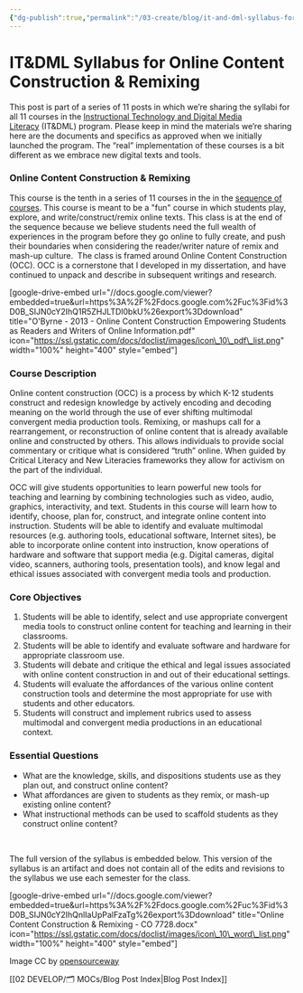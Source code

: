 ```yaml
---
{"dg-publish":true,"permalink":"/03-create/blog/it-and-dml-syllabus-for-online-content-construction-and-remixing/","title":"IT&DML Syllabus for Online Content Construction & Remixing","tags":["itdml","online-content-construction"]}
---
```


# IT&DML Syllabus for Online Content Construction & Remixing

This post is part of a series of 11 posts in which we’re sharing the syllabi for all 11 courses in the [Instructional Technology and Digital Media Literacy](http://www.newhaven.edu/4486/academic-programs/graduate-programs/instructional-technologies/) (IT&DML) program. Please keep in mind the materials we’re sharing here are the documents and specifics as approved when we initially launched the program. The “real” implementation of these courses is a bit different as we embrace new digital texts and tools.

### Online Content Construction & Remixing

This course is the tenth in a series of 11 courses in the in the [sequence of courses](http://wiobyrne.com/course-sequence-for-the-instructional-technology-digital-media-literacy-program/). This course is meant to be a "fun" course in which students play, explore, and write/construct/remix online texts. This class is at the end of the sequence because we believe students need the full wealth of experiences in the program before they go online to fully create, and push their boundaries when considering the reader/writer nature of remix and mash-up culture.  The class is framed around Online Content Construction (OCC). OCC is a cornerstone that I developed in my dissertation, and have continued to unpack and describe in subsequent writings and research.

\[google-drive-embed url="//docs.google.com/viewer?embedded=true&url=https%3A%2F%2Fdocs.google.com%2Fuc%3Fid%3D0B\_SIJN0cY2IhQ1R5ZHJLTDl0bkU%26export%3Ddownload" title="O'Byrne - 2013 - Online Content Construction Empowering Students as Readers and Writers of Online Information.pdf" icon="https://ssl.gstatic.com/docs/doclist/images/icon\_10\_pdf\_list.png" width="100%" height="400" style="embed"\]

### Course Description

Online content construction (OCC) is a process by which K-12 students construct and redesign knowledge by actively encoding and decoding meaning on the world through the use of ever shifting multimodal convergent media production tools. Remixing, or mashups call for a rearrangement, or reconstruction of online content that is already available online and constructed by others. This allows individuals to provide social commentary or critique what is considered “truth” online. When guided by Critical Literacy and New Literacies frameworks they allow for activism on the part of the individual.

OCC will give students opportunities to learn powerful new tools for teaching and learning by combining technologies such as video, audio, graphics, interactivity, and text. Students in this course will learn how to identify, choose, plan for, construct, and integrate online content into instruction. Students will be able to identify and evaluate multimodal resources (e.g. authoring tools, educational software, Internet sites), be able to incorporate online content into instruction, know operations of hardware and software that support media (e.g. Digital cameras, digital video, scanners, authoring tools, presentation tools), and know legal and ethical issues associated with convergent media tools and production.

### Core Objectives

1. Students will be able to identify, select and use appropriate convergent media tools to construct online content for teaching and learning in their classrooms.
2. Students will be able to identify and evaluate software and hardware for appropriate classroom use.
3. Students will debate and critique the ethical and legal issues associated with online content construction in and out of their educational settings.
4. Students will evaluate the affordances of the various online content construction tools and determine the most appropriate for use with students and other educators.
5. Students will construct and implement rubrics used to assess multimodal and convergent media productions in an educational context.

### Essential Questions

- What are the knowledge, skills, and dispositions students use as they plan out, and construct online content?
- What affordances are given to students as they remix, or mash-up existing online content?
- What instructional methods can be used to scaffold students as they construct online content?

 

The full version of the syllabus is embedded below. This version of the syllabus is an artifact and does not contain all of the edits and revisions to the syllabus we use each semester for the class.

\[google-drive-embed url="//docs.google.com/viewer?embedded=true&url=https%3A%2F%2Fdocs.google.com%2Fuc%3Fid%3D0B\_SIJN0cY2IhQnlIaUpPalFzaTg%26export%3Ddownload" title="Online Content Construction & Remixing - CO 7728.docx" icon="https://ssl.gstatic.com/docs/doclist/images/icon\_10\_word\_list.png" width="100%" height="400" style="embed"\]

Image CC by [opensourceway](https://www.flickr.com/photos/opensourceway/4581225583/in/set-72157628737045569)

[[02 DEVELOP/🗂️ MOCs/Blog Post Index\|Blog Post Index]]